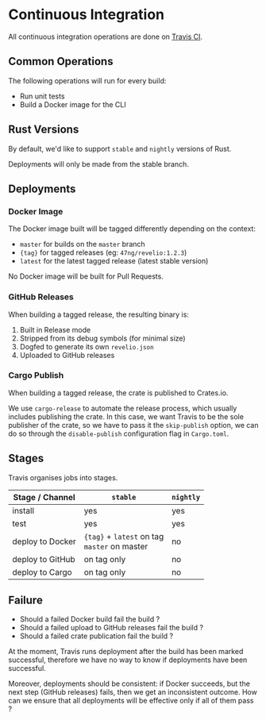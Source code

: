 # Continuous Integration

All continuous integration operations are done on [Travis CI](https://travis-ci.com/47ng/revelio).

## Common Operations

The following operations will run for every build:

- Run unit tests
- Build a Docker image for the CLI

## Rust Versions

By default, we'd like to support `stable` and `nightly` versions of Rust.

Deployments will only be made from the stable branch.

## Deployments

### Docker Image

The Docker image built will be tagged differently depending on the context:

- `master` for builds on the `master` branch
- `{tag}` for tagged releases (eg: `47ng/revelio:1.2.3`)
- `latest` for the latest tagged release (latest stable version)

No Docker image will be built for Pull Requests.

### GitHub Releases

When building a tagged release, the resulting binary is:

1. Built in Release mode
2. Stripped from its debug symbols (for minimal size)
3. Dogfed to generate its own `revelio.json`
4. Uploaded to GitHub releases

### Cargo Publish

When building a tagged release, the crate is published to Crates.io.

We use `cargo-release` to automate the release process, which usually includes
publishing the crate. In this case, we want Travis to be the sole publisher of
the crate, so we have to pass it the `skip-publish` option, we can do so through
the `disable-publish` configuration flag in `Cargo.toml`.

## Stages

Travis organises jobs into stages.

| Stage / Channel  | `stable`                                        | `nightly` |
| ---------------- | ----------------------------------------------- | --------- |
| install          | yes                                             | yes       |
| test             | yes                                             | yes       |
| deploy to Docker | `{tag}` + `latest` on tag<br>`master` on master | no        |
| deploy to GitHub | on tag only                                     | no        |
| deploy to Cargo  | on tag only                                     | no        |

## Failure

- Should a failed Docker build fail the build ?
- Should a failed upload to GitHub releases fail the build ?
- Should a failed crate publication fail the build ?

At the moment, Travis runs deployment after the build has been marked successful,
therefore we have no way to know if deployments have been successful.

Moreover, deployments should be consistent: if Docker succeeds, but the next
step (GitHub releases) fails, then we get an inconsistent outcome. How can we
ensure that all deployments will be effective only if all of them pass ?
